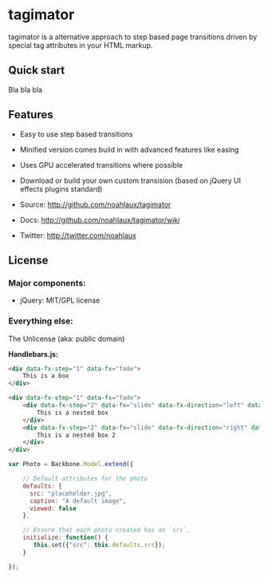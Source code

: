 # tagimator

tagimator is a alternative approach to step based page transitions driven by special tag attributes in your HTML markup.

## Quick start

Bla bla bla

## Features

* Easy to use step based transitions
* Minified version comes build in with advanced features like easing
* Uses GPU accelerated transitions where possible
* Download or build your own custom transision (based on jQuery UI effects plugins standard)

* Source: http://github.com/noahlaux/tagimator
* Docs: http://github.com/noahlaux/tagimator/wiki
* Twitter: http://twitter.com/noahlaux

## License

### Major components:

* jQuery: MIT/GPL license

### Everything else:

The Unlicense (aka: public domain)

**Handlebars.js:**

```html
<div data-fx-step="1" data-fx="fade">
	This is a box
</div>	

<div data-fx-step="1" data-fx="fade">
	<div data-fx-step="2" data-fx="slide" data-fx-direction="left" data-fx-speed="2000">
		This is a nested box
	</div>
	<div data-fx-step="2" data-fx="slide" data-fx-direction="right" data-fx-speed="2000">
		This is a nested box 2
	</div>
</div>
```


```javascript
var Photo = Backbone.Model.extend({

    // Default attributes for the photo
    defaults: {
      src: "placeholder.jpg",
      caption: "A default image",
      viewed: false
    },

    // Ensure that each photo created has an `src`.
    initialize: function() {
       this.set({"src": this.defaults.src});
    }

});
```